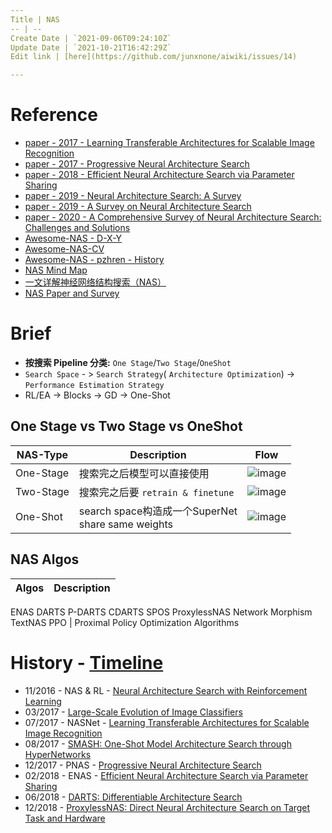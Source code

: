 ```yaml
---
Title | NAS
-- | --
Create Date | `2021-09-06T09:24:10Z`
Update Date | `2021-10-21T16:42:29Z`
Edit link | [here](https://github.com/junxnone/aiwiki/issues/14)

---
```

# Reference

- [paper - 2017 - Learning Transferable Architectures for Scalable Image Recognition](https://arxiv.org/abs/1707.07012)
- [paper - 2017 - Progressive Neural Architecture Search](https://arxiv.org/abs/1712.00559)
- [paper - 2018 - Efficient Neural Architecture Search via Parameter Sharing](https://arxiv.org/abs/1802.03268)
- [paper - 2019 - Neural Architecture Search: A Survey](https://arxiv.org/pdf/1808.05377.pdf)
- [paper - 2019 - A Survey on Neural Architecture Search](https://arxiv.org/pdf/1905.01392.pdf)
- [paper - 2020 - A Comprehensive Survey of Neural Architecture Search: Challenges and Solutions](https://arxiv.org/pdf/2006.02903.pdf)
- [Awesome-NAS - D-X-Y](https://github.com/D-X-Y/Awesome-NAS)
- [Awesome-NAS-CV](https://github.com/LiuFG/Awesome-NAS-CV)
- [Awesome-NAS - pzhren - History](https://github.com/pzhren/Awesome-NAS)
- [NAS Mind Map](https://user-images.githubusercontent.com/2216970/87892595-1377fd00-ca70-11ea-830d-b65de51d4371.png)
- [一文详解神经网络结构搜索（NAS）](https://www.jianshu.com/p/77e6d16e87c4)
- [NAS Paper and Survey](https://www.cnblogs.com/chenbong/p/13380689.html)


# Brief
- **按搜索 Pipeline 分类:** `One Stage`/`Two Stage`/`OneShot`
- `Search Space` - > `Search Strategy`( `Architecture Optimization`) -> `Performance Estimation Strategy`
- RL/EA ->  Blocks -> GD -> One-Shot


##  One Stage vs Two Stage vs OneShot

NAS-Type | Description | Flow
-- | --  | --
One-Stage | 搜索完之后模型可以直接使用 | ![image](https://user-images.githubusercontent.com/2216970/87630401-998dfe00-c767-11ea-905b-f83ffa0c2a9d.png)
Two-Stage | 搜索完之后要 `retrain & finetune` | ![image](https://user-images.githubusercontent.com/2216970/87630381-8e3ad280-c767-11ea-8859-90f12c70f557.png)
One-Shot | search space构造成一个SuperNet<br> share same weights | ![image](https://user-images.githubusercontent.com/2216970/87630136-fccb6080-c766-11ea-8ba2-2b5b1966e665.png)





## NAS  Algos

Algos | Description
-- | --
ENAS
DARTS
P-DARTS
CDARTS
SPOS
ProxylessNAS
Network Morphism
TextNAS
PPO | Proximal Policy Optimization Algorithms




# History - [Timeline](https://junxnone.github.io/wht/tech/nas/)


- 11/2016 - NAS & RL - [Neural Architecture Search with Reinforcement Learning](https://arxiv.org/abs/1611.01578)
- 03/2017 - [Large-Scale Evolution of Image Classifiers](https://arxiv.org/pdf/1703.01041.pdf)
- 07/2017 -  NASNet - [Learning Transferable Architectures for Scalable Image Recognition](https://arxiv.org/abs/1707.07012)
- 08/2017 - [SMASH: One-Shot Model Architecture Search through HyperNetworks](https://arxiv.org/abs/1708.05344)
- 12/2017 - PNAS - [Progressive Neural Architecture Search](https://arxiv.org/abs/1712.00559)
- 02/2018 - ENAS - [Efficient Neural Architecture Search via Parameter Sharing](https://arxiv.org/abs/1802.03268)
- 06/2018 - [DARTS: Differentiable Architecture Search](https://arxiv.org/pdf/1806.09055.pdf)
- 12/2018 - [ProxylessNAS: Direct Neural Architecture Search on Target Task and Hardware](https://arxiv.org/pdf/1812.00332.pdf)
